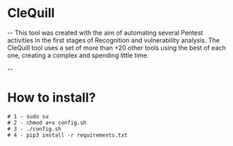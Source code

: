# CleQuill
--
This tool was created with the aim of automating several Pentest activities in the first stages of Recognition and vulnerability analysis.
The CleQuill tool uses a set of more than +20 other tools using the best of each one, creating a complex and spending little time.

--
# How to install? 
```
# 1 - sudo su
# 2 - chmod a+x config.sh
# 3 - ./config.sh
# 4 - pip3 install -r requirements.txt

```
 
